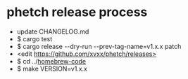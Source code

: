 # phetch release process

- update CHANGELOG.md
- $ cargo test
- $ cargo release --dry-run --prev-tag-name=v1.x.x patch
- <edit https://github.com/xvxx/phetch/releases>
- $ cd ../[homebrew-code]
- $ make VERSION=v1.x.x


[homebrew-code]: https://github.com/xvxx/homebrew-code
